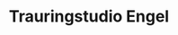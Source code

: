 ---
title: "Trauringstudio Engel"
url: /brandenburg-an-der-havel/trauringstudio-engel/
shop: Schmuck
---